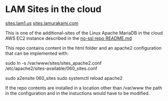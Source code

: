 # LAM Sites in the cloud

[sites.lam1.us](http://sites.lam1.us/)
[sites.lamurakami.com](http://sites.lamurakami.com/)

This is one of the additional-sites of the Linux Apache MariaDB in the cloud
AWS EC2 instance described in the
[no-ssl repo README.md](https://github.com/LAMurakami/no-ssl#readme)

This repo contains content in the html folder and an apache2 configuration
that can be implemented with:

 sudo ln -s /var/www/sites/sites_apache2.conf \
 /etc/apache2/sites-available/060_sites.conf

 sudo a2ensite 060_sites
 sudo systemctl reload apache2

If the repo contents are installed in a location other than /var/www
the path in the configuration and in the instuctions would have to be modified.
